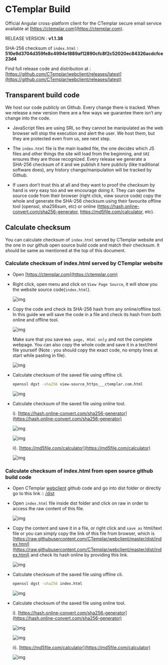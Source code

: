 # CTemplar Build

Official Angular cross-platform client for the CTemplar secure email service available at [https://ctemplar.com](https://ctemplar.com).

RELEASE VERSION : **v1.1.38**    

SHA-256 checksum of `index.html` : **510e9d3704d359fe8c4994e1889af12890cfc8f2c52020ec84326acdcfce23d4**  

Find full release code and distribution at : [https://github.com/CTemplar/webclient/releases/latest](https://github.com/CTemplar/webclient/releases/latest)


## Transparent build code

We host our code publicly on Github. Every change there is tracked.
When we release a new version there are a few ways we guarantee there isn’t any change into the code.

* JavaScript files are using SRI, so they cannot be manipulated as the web browser will stop the execution and alert the user. We host them, but they are protected even from us, see next step.

* The `index.html` file is the main loaded file, the one decides which JS files and other things the site will load from the beginning, and `SRI` ensures they are those recognized. Every release we generate a SHA‌-256 checksum of it and we publish it here publicly (like traditional software does), any history change/manipulation will be tracked by Github.

* If users don’t trust this at all and they want to proof the checksum by hand is very easy too and we encourage doing it.
  They can open the source code from their browser (right click, view source code) copy the whole and generate the SHA‌-256
  checksum using their favourite offline tool (openssl, sha256sum, etc)
  or online (https://hash.online-convert.com/sha256-generator, https://md5file.com/calculator, etc).
  
  
## Calculate checksum

You can calculate checksum of `index.html` served by CTemplar website and the one in our github open source build code 
and match their checksum. It should be same as mentioned at the top of this document.

### Calculate checksum of index.html served by CTemplar website  

* Open [https://ctemplar.com](https://ctemplar.com)  

*  Right click, open menu and click on `View Page Source`, it will show you the website source code(`index.html`).
   
   ![img](/docs/images/right-click.png)

* Copy the code and check its SHA-256 hash from any online/offline tool. In this guide we will save the code in a file and check its hash
  from both online and offline tool.    
  
  ![img](/docs/images/save-as-file.png)
  
  Make sure that you save `Web page, Html only` and not the complete webpage. You can also copy
  the whole code and save it in a text/html file yourself (Note : you should copy the exact code, no empty lines at start while pasting in file).
  
  ![img](/docs/images/save-as-html-only-file.png)
  
* Calculate checksum of the saved file using offline cli.

    ```bash
    openssl dgst -sha256 view-source_https___ctemplar.com.html
    ```  
           
  ![img](/docs/images/calculate-hash-offline.png)
  
* Calculate checksum of the saved file using online tool.    

  i). [https://hash.online-convert.com/sha256-generator](https://hash.online-convert.com/sha256-generator)
  
    ![img](/docs/images/calculate-hash-online-1.png)
    
    ![img](/docs/images/calculate-hash-online-1.1.png)
      
  ii). [https://md5file.com/calculator](https://md5file.com/calculator)
  
    ![img](/docs/images/calculate-hash-online-2.png)



### Calculate checksum of index.html from open source github build code

* Open CTemplar [webclient](https://github.com/CTemplar/webclient) github code and go into dist folder or directly go 
  to this link :: [/dist](/dist)

* Open `index.html` file inside dist folder and click on raw in order to access the raw content of this file.

  ![img](/docs/images/hash-online-raw-1.png)

* Copy the content and save it in a file, or right click and `save as` html/text file or you can simply copy the link of this file from 
  browser, which is [https://raw.githubusercontent.com/CTemplar/webclient/master/dist/index.html](https://raw.githubusercontent.com/CTemplar/webclient/master/dist/index.html)
  and check its hash online by providing this link.  

  ![img](/docs/images/save-github-file1.png)
  
  
* Calculate checksum of the saved file using offline cli.

    ```bash
    openssl dgst -sha256 index.html
    ```  
           
  ![img](/docs/images/calculate-hash-offline-github.png)
  
* Calculate checksum of the saved file using online tool.    

  i). [https://hash.online-convert.com/sha256-generator](https://hash.online-convert.com/sha256-generator)
  
    ![img](/docs/images/calculate-hash-online-github.png)
    
    ![img](/docs/images/calculate-hash-online-github1.png)
      
  ii). [https://md5file.com/calculator](https://md5file.com/calculator)
  
    ![img](/docs/images/calculate-hash-online-github2.png)  
  

